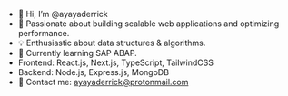 - 👋 Hi, I’m @ayayaderrick
- 🚀 Passionate about building scalable web applications and optimizing performance.
- 💡 Enthusiastic about data structures & algorithms.
- 📖 Currently learning SAP ABAP.
- Frontend: React.js, Next.js, TypeScript, TailwindCSS
- Backend: Node.js, Express.js, MongoDB
- 📧 Contact me: ayayaderrick@protonmail.com

<!---
ayayaderrick/ayayaderrick is a ✨ special ✨ repository because its `README.md` (this file) appears on your GitHub profile.
You can click the Preview link to take a look at your changes.
--->
